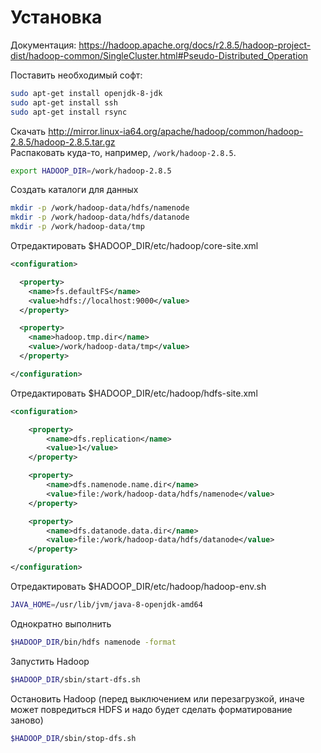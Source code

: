 # Установка

Документация: https://hadoop.apache.org/docs/r2.8.5/hadoop-project-dist/hadoop-common/SingleCluster.html#Pseudo-Distributed_Operation

Поставить необходимый софт:

```bash
sudo apt-get install openjdk-8-jdk
sudo apt-get install ssh
sudo apt-get install rsync
```

Скачать http://mirror.linux-ia64.org/apache/hadoop/common/hadoop-2.8.5/hadoop-2.8.5.tar.gz  
Распаковать куда-то, например, `/work/hadoop-2.8.5`.  

```bash
export HADOOP_DIR=/work/hadoop-2.8.5
```

Создать каталоги для данных

```bash
mkdir -p /work/hadoop-data/hdfs/namenode
mkdir -p /work/hadoop-data/hdfs/datanode
mkdir -p /work/hadoop-data/tmp
```

Отредактировать $HADOOP_DIR/etc/hadoop/core-site.xml

```xml
<configuration>

  <property>
    <name>fs.defaultFS</name>
    <value>hdfs://localhost:9000</value>
  </property>

  <property>
    <name>hadoop.tmp.dir</name>
    <value>/work/hadoop-data/tmp</value>
  </property>

</configuration>
```

Отредактировать $HADOOP_DIR/etc/hadoop/hdfs-site.xml

```xml
<configuration>

    <property>
        <name>dfs.replication</name>
        <value>1</value>
    </property>

    <property>
        <name>dfs.namenode.name.dir</name>
        <value>file:/work/hadoop-data/hdfs/namenode</value>
    </property>

    <property>
        <name>dfs.datanode.data.dir</name>
        <value>file:/work/hadoop-data/hdfs/datanode</value>
    </property>

</configuration>
```

Отредактировать  $HADOOP_DIR/etc/hadoop/hadoop-env.sh

```bash
JAVA_HOME=/usr/lib/jvm/java-8-openjdk-amd64
```

Однократно выполнить

```bash
$HADOOP_DIR/bin/hdfs namenode -format
```

Запустить Hadoop

```bash
$HADOOP_DIR/sbin/start-dfs.sh
```

Остановить Hadoop (перед выключением или перезагрузкой, иначе может повредиться HDFS и надо будет сделать форматирование заново)

```bash
$HADOOP_DIR/sbin/stop-dfs.sh
```